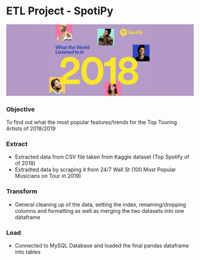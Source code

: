 # ETL Project - SpotiPy

![Images/spotify2018.jpg](Images/spotify2018.jpg)

### Objective

To find out what the most popular features/trends for the Top Touring Artists of 2018/2019

### Extract

* Extracted data from CSV file taken from Kaggle dataset (Top Spotify of of 2018)
* Extradted data by scraping it from 24/7 Wall St (100 Most Popular Musicians on Tour in 2019)

### Transform

* General cleaning up of the data, setting the index, renaming/dropping columns and formatting as well as merging the two datasets into one dataframe

### Load

* Connected to MySQL Database and loaded the final pandas dataframe into tables
